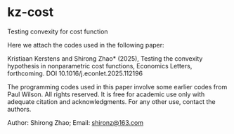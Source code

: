 # kz-cost
Testing convexity for cost function

Here we attach the codes used in the following paper:

Kristiaan Kerstens and Shirong Zhao* (2025), Testing the convexity hypothesis in nonparametric cost functions, Economics Letters, forthcoming.  DOI 10.1016/j.econlet.2025.112196

The programming codes used in this paper involve some earlier codes from Paul Wilson. All rights reserved. It is free for academic use only with adequate citation and acknowledgments. For any other use, contact the authors.

Author: Shirong Zhao; Email: shironz@163.com
